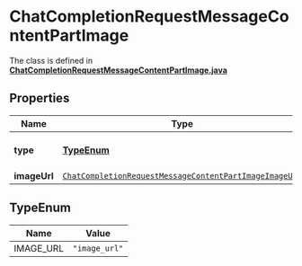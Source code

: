 

# ChatCompletionRequestMessageContentPartImage

The class is defined in **[ChatCompletionRequestMessageContentPartImage.java](../../src/main/java/org/openapitools/model/ChatCompletionRequestMessageContentPartImage.java)**

## Properties

Name | Type | Description | Notes
------------ | ------------- | ------------- | -------------
**type** | [**TypeEnum**](#TypeEnum) | The type of the content part. | 
**imageUrl** | [`ChatCompletionRequestMessageContentPartImageImageUrl`](ChatCompletionRequestMessageContentPartImageImageUrl.md) |  | 

## TypeEnum

Name | Value
---- | -----
IMAGE_URL | `"image_url"`



